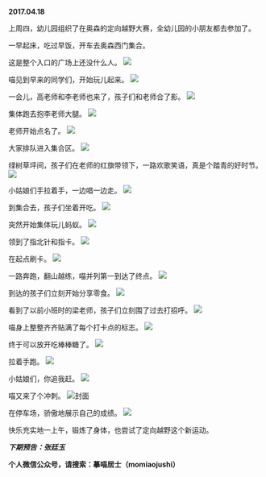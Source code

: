 
          
**2017.04.18**

上周四，幼儿园组织了在奥森的定向越野大赛，全幼儿园的小朋友都去参加了。

一早起床，吃过早饭，开车去奥森西门集合。

这是整个入口的广场上还没什么人。
![](//upload-images.jianshu.io/upload_images/51001-27af85be1758f002.jpg)


喵见到早来的同学们，开始玩儿起来。
![](//upload-images.jianshu.io/upload_images/51001-dbcccb6df95275a9.jpg)


一会儿，高老师和李老师也来了，孩子们和老师合了影。
![](//upload-images.jianshu.io/upload_images/51001-cfe9fad055b650bd.jpg)


集体跑去抱李老师大腿。
![](//upload-images.jianshu.io/upload_images/51001-f7ae4636b39dd500.jpg)


老师开始点名了。
![](//upload-images.jianshu.io/upload_images/51001-094b71db3272985b.jpg)


大家排队进入集合区。
![](//upload-images.jianshu.io/upload_images/51001-eede37820fd2d661.jpg)


绿树草坪间，孩子们在老师的红旗带领下，一路欢歌笑语，真是个踏青的好时节。
![](//upload-images.jianshu.io/upload_images/51001-b7eba2e4ee6d346d.jpg)


小姑娘们手拉着手，一边唱一边走。
![](//upload-images.jianshu.io/upload_images/51001-af15f05934a202e4.jpg)


到集合去，孩子们坐着开吃。
![](//upload-images.jianshu.io/upload_images/51001-e9e7d80fbc8f9a23.jpg)


突然开始集体玩儿蚂蚁。
![](//upload-images.jianshu.io/upload_images/51001-f52ecfeff4b38cae.jpg)


领到了指北针和指卡。
![](//upload-images.jianshu.io/upload_images/51001-87c922f75fb6d6ad.jpg)


在起点刷卡。
![](//upload-images.jianshu.io/upload_images/51001-165a5eb51306a99e.jpg)


一路奔跑，翻山越练，喵并列第一到达了终点。
![](//upload-images.jianshu.io/upload_images/51001-9fd7bc258819af88.jpg)


到达的孩子们立刻开始分享零食。
![](//upload-images.jianshu.io/upload_images/51001-8547dbefd25ff160.jpg)


看到了以前小班时的梁老师，孩子们立刻围了过去打招呼。
![](//upload-images.jianshu.io/upload_images/51001-fb8c665d6dc712ad.jpg)


喵身上整整齐齐贴满了每个打卡点的标志。
![](//upload-images.jianshu.io/upload_images/51001-5e560832a0f0a4e8.jpg)


终于可以放开吃棒棒糖了。
![](//upload-images.jianshu.io/upload_images/51001-e6e8da0e8bc65501.jpg)


拉着手跑。
![](//upload-images.jianshu.io/upload_images/51001-674187b2d32c8f8b.jpg)


小姑娘们，你追我赶。
![](//upload-images.jianshu.io/upload_images/51001-339bc135bb4a6548.jpg)


喵又来了个冲刺。
![](//upload-images.jianshu.io/upload_images/51001-6d9e45f7586e6e17.jpg)封面


在停车场，骄傲地展示自己的成绩。
![](//upload-images.jianshu.io/upload_images/51001-0c76584731377e01.jpg)


快乐充实地一上午，锻炼了身体，也尝试了定向越野这个新运动。


***下期预告：张廷玉***


**个人微信公众号，请搜索：摹喵居士（momiaojushi）**

        